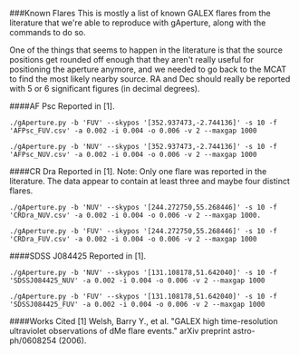 ###Known Flares
This is mostly a list of known GALEX flares from the literature that we're able to reproduce with gAperture, along with the commands to do so.

One of the things that seems to happen in the literature is that the source positions get rounded off enough that they aren't really useful for positioning the aperture anymore, and we needed to go back to the MCAT to find the most likely nearby source. RA and Dec should really be reported with 5 or 6 significant figures (in decimal degrees).

####AF Psc
Reported in [1].

`./gAperture.py -b 'FUV' --skypos '[352.937473,-2.744136]' -s 10 -f 'AFPsc_FUV.csv' -a 0.002 -i 0.004 -o 0.006 -v 2 --maxgap 1000`

`./gAperture.py -b 'NUV' --skypos '[352.937473,-2.744136]' -s 10 -f 'AFPsc_NUV.csv' -a 0.002 -i 0.004 -o 0.006 -v 2 --maxgap 1000`

####CR Dra
Reported in [1]. Note: Only one flare was reported in the literature. The data appear to contain at least three and maybe four distinct flares.

`./gAperture.py -b 'NUV' --skypos '[244.272750,55.268446]' -s 10 -f 'CRDra_NUV.csv' -a 0.002 -i 0.004 -o 0.006 -v 2 --maxgap 1000.`

`./gAperture.py -b 'FUV' --skypos '[244.272750,55.268446]' -s 10 -f 'CRDra_FUV.csv' -a 0.002 -i 0.004 -o 0.006 -v 2 --maxgap 1000`

####SDSS J084425
Reported in [1].

`./gAperture.py -b 'NUV' --skypos '[131.108178,51.642040]' -s 10 -f 'SDSSJ084425_NUV' -a 0.002 -i 0.004 -o 0.006 -v 2 --maxgap 1000`

`./gAperture.py -b 'FUV' --skypos '[131.108178,51.642040]' -s 10 -f 'SDSSJ084425_FUV' -a 0.002 -i 0.004 -o 0.006 -v 2 --maxgap 1000`

####Works Cited
[1] Welsh, Barry Y., et al. "GALEX high time-resolution ultraviolet observations of dMe flare events." arXiv preprint astro-ph/0608254 (2006).

